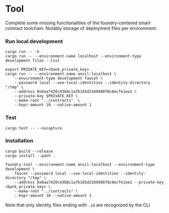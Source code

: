 # Tool

Complete some missing funcitonalities of the foundry-centered smart contract toolchain. Notably storage of deployment files per environment.

### Run local development

```
cargo run -- -h
cargo run -- --environment-name localhost --environment-type development files --list
```

```
export PRIVATE_KEY=<bank_private_key>
cargo run -- --environment-name anvil-localhost \
    --environment-type development faucet \
    --password local --use-local-identities --identity-directory "/tmp" \
    --address 0x0aa7420c43b8c1a7b165d216948870c8ecfe1ee1 \
    --private-key $PRIVATE_KEY \
    --make-root "../contracts"  \
    --hopr-amount 10 --native-amount 1
```

### Test

```
cargo test -- --nocapture
```

### Installation

```
cargo build --release
cargo install --path .
```

```
foundry-tool --environment-name anvil-localhost --environment-type development \
    faucet --password local --use-local-identities --identity-directory "/tmp" \
    --address 0x0aa7420c43b8c1a7b165d216948870c8ecfe1ee1 --private-key <bank_private_key> \
    --make-root "../contracts" \
    --hopr-amount 10 --native-amount 1
```

Note that only identity files ending with `.id` are recognized by the CLI
